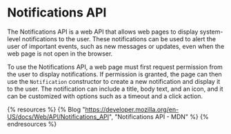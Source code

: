 # Notifications API

The Notifications API is a web API that allows web pages to display system-level notifications to the user. These notifications can be used to alert the user of important events, such as new messages or updates, even when the web page is not open in the browser.

To use the Notifications API, a web page must first request permission from the user to display notifications. If permission is granted, the page can then use the `Notification` constructor to create a new notification and display it to the user. The notification can include a title, body text, and an icon, and it can be customized with options such as a timeout and a click action.

{% resources %}
  {% Blog "https://developer.mozilla.org/en-US/docs/Web/API/Notifications_API", "Notifications API - MDN" %}
{% endresources %}
